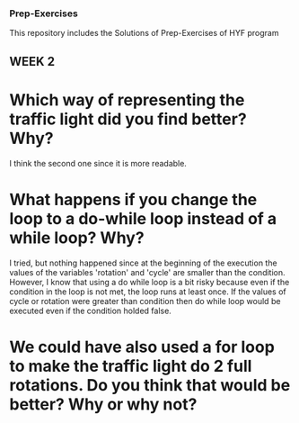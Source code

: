 ### Prep-Exercises
This repository includes the Solutions of  Prep-Exercises  of HYF program


## WEEK 2
# Which way of representing the traffic light did you find better? Why?

I think the second one since it is more readable. 

# What happens if you change the loop to a do-while loop instead of a while loop? Why?

I tried, but nothing happened since at the beginning of the execution the values of the variables 'rotation' and 'cycle' are smaller than the condition. 
However, I know that using a do while loop is a bit risky because even if the condition in the loop is not met, the loop runs at least once.
If the values of cycle or rotation were greater than condition then do while loop would be executed even if the condition holded false.


# We could have also used a for loop to make the traffic light do 2 full rotations. Do you think that would be better? Why or why not?
